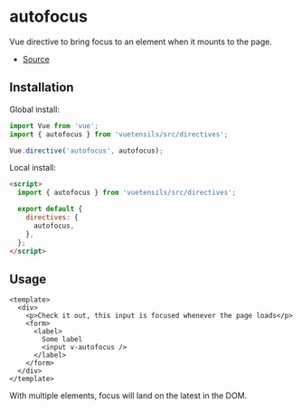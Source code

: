 # autofocus

Vue directive to bring focus to an element when it mounts to the page.

- [Source](https://github.com/AustinGil/vuetensils/blob/master/src/directives/autofocus.js)

## Installation

Global install:

```js
import Vue from 'vue';
import { autofocus } from 'vuetensils/src/directives';

Vue.directive('autofocus', autofocus);
```

Local install:

```html
<script>
  import { autofocus } from 'vuetensils/src/directives';

  export default {
    directives: {
      autofocus,
    },
  };
</script>
```

## Usage

```vue live
<template>
  <div>
    <p>Check it out, this input is focused whenever the page loads</p>
    <form>
      <label>
        Some label
        <input v-autofocus />
      </label>
    </form>
  </div>
</template>
```

With multiple elements, focus will land on the latest in the DOM.
